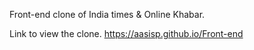 Front-end clone of India times & Online Khabar.

Link to view the clone.
https://aasisp.github.io/Front-end
